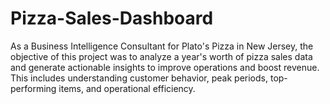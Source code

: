 # Pizza-Sales-Dashboard
As a Business Intelligence Consultant for Plato's Pizza in New Jersey, the objective of this project was to analyze a year's worth of pizza sales data and generate actionable insights to improve operations and boost revenue. This includes understanding customer behavior, peak periods, top-performing items, and operational efficiency.
